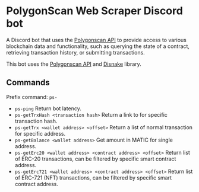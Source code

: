 # PolygonScan Web Scraper Discord bot
A Discord bot that uses the [Polygonscan API](https://polygonscan.com/apis) to provide access to various blockchain data and functionality, such as querying the state of a contract, retrieving transaction history, or submitting transactions.

This bot uses the [Polygonscan API](https://polygonscan.com/apis) and [Disnake](https://docs.disnake.dev/en/stable/) library.

## Commands


Prefix command: ```ps-```

- ```ps-ping```  Return bot latency. 
- ```ps-getTrxHash <transaction hash>``` Return a link to for specific transaction hash. 
- ```ps-getTrx <wallet address> <offset>``` Return a list of normal transaction for specific address. 
- ```ps-getBalance <wallet address>``` Get amount in MATIC for single address. 
- ```ps-getErc20 <wallet address> <contract address> <offset>``` Return list of ERC-20 transactions, can be filtered by specific smart contract address. 
- ```ps-getErc721 <wallet address> <contract address> <offset>```  Return list of ERC-721 (NFT) transactions, can be filtered by specific smart contract address. 

